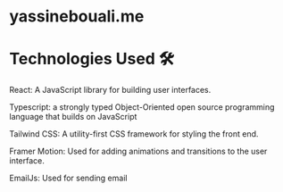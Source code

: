 # yassinebouali.me

# Technologies Used 🛠️

React: A JavaScript library for building user interfaces.

Typescript: a strongly typed Object-Oriented open source programming language that builds on JavaScript

Tailwind CSS: A utility-first CSS framework for styling the front end.

Framer Motion: Used for adding animations and transitions to the user interface.

EmailJs: Used for sending email
